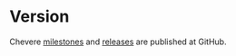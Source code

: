 # Version

Chevere [milestones](https://github.com/chevere/chevere/milestones) and [releases](https://github.com/chevere/chevere/releases) are published at GitHub.
